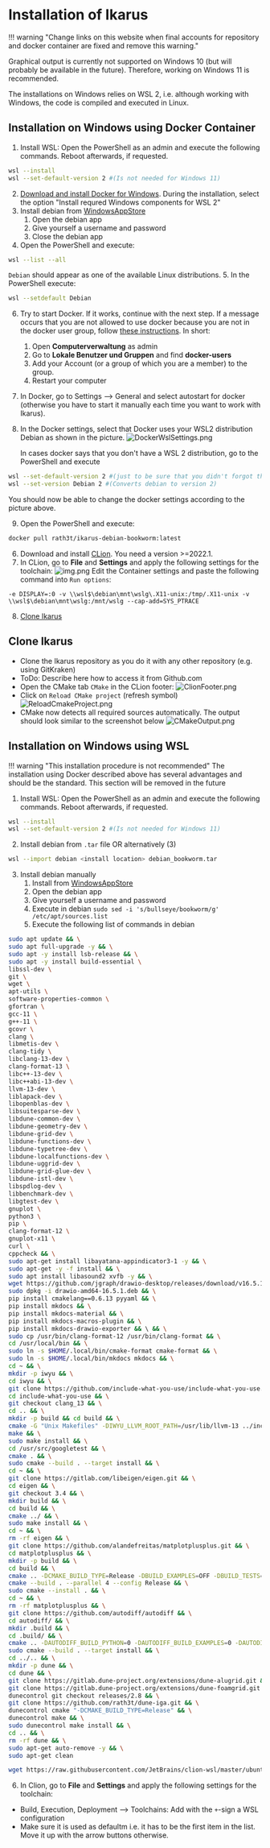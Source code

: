 # Installation of Ikarus

!!! warning "Change links on this website when final accounts for repository and docker container are fixed and remove this warning."

Graphical output is currently not supported on Windows 10 (but will probably be available in the future). Therefore,
working on Windows 11 is recommended.

The installations on Windows relies on WSL 2, i.e. although working with Windows, the code is compiled and executed in Linux.

## Installation on Windows using Docker Container
1. Install WSL: Open the PowerShell as an admin and execute the following commands. Reboot afterwards, if requested.
```sh
wsl --install
wsl --set-default-version 2 #(Is not needed for Windows 11)
```
2. [Download and install Docker for Windows](https://docs.docker.com/desktop/windows/install/).
  During the installation, select the option "Install requred Windows components for WSL 2"
3. Install debian from [WindowsAppStore](https://www.microsoft.com/en-us/p/debian/9msvkqc78pk6#activetab=pivot:overviewtab)
    1. Open the debian app
    2. Give yourself a username and password
    3. Close the debian app
4. Open the PowerShell and execute:
```sh
wsl --list --all
```
`Debian` should appear as one of the available Linux distributions.
5. In the PowerShell execute:
```sh
wsl --setdefault Debian
```
6. Try to start Docker. If it works, continue with the next step. If a message occurs that you are not allowed to use docker because
    you are not in the docker user group, follow [these instructions](https://icij.gitbook.io/datashare/faq-errors/you-are-not-allowed-to-use-docker-you-must-be-in-the-docker-users-group-.-what-should-i-do).
    In short:
    1. Open **Computerverwaltung** as admin
    2. Go to **Lokale Benutzer und Gruppen** and find **docker-users**
    3. Add your Account (or a group of which you are a member) to the group.
    4. Restart your computer
7. In Docker, go to Settings --> General and select autostart for docker
    (otherwise you have to start it manually each time you want to work with Ikarus).
8. In the Docker settings, select that Docker uses your WSL2 distribution Debian as shown in the picture.
    ![DockerWslSettings.png](images/Installation/DockerWslSettings.png)

    In cases docker says that you don't have a WSL 2 distribution, go to the PowerShell and execute
```sh
wsl --set-default-version 2 #(just to be sure that you didn't forgot this at the beginning)
wsl --set-version Debian 2 #(Converts debian to version 2)
```
You should now be able to change the docker settings according to the picture above.

9. Open the PowerShell and execute:
```sh
docker pull rath3t/ikarus-debian-bookworm:latest
```
6. Download and install [CLion](https://www.jetbrains.com/clion). You need a version >=2022.1.
7. In CLion, go to **File** and **Settings** and apply the following settings for the toolchain:
    ![img.png](images/Installation/CLionToolchainSettings.png)
    Edit the Container settings and paste the following command into `Run options`:
```
-e DISPLAY=:0 -v \\wsl$\debian\mnt\wslg\.X11-unix:/tmp/.X11-unix -v \\wsl$\debian\mnt\wslg:/mnt/wslg --cap-add=SYS_PTRACE
```
8. [Clone Ikarus](#clone-ikarus)

## Clone Ikarus

- Clone the Ikarus repository as you do it with any other repository (e.g. using GitKraken)
- ToDo: Describe here how to access it from Github.com
- Open the CMake tab `CMake` in the CLion footer:
  ![ClionFooter.png](images/Installation/ClionFooter.png)
- Click on `Reload CMake project` (refresh symbol)  
  ![ReloadCmakeProject.png](images/Installation/ReloadCmakeProject.png)
- CMake now detects all required sources automatically. The output should look similar to
  the screenshot below
  ![CMakeOutput.png](images/Installation/CMakeOutput.png)

## Installation on Windows using WSL
!!! warning "This installation procedure is not recommended"
    The installation using Docker described above has several advantages and should be the standard.
    This section will be removed in the future
1. Install WSL: Open the PowerShell as an admin and execute the following commands. Reboot afterwards, if requested.
  ```sh 
  wsl --install
  wsl --set-default-version 2 #(Is not needed for Windows 11)
  ```
2. Install debian from `.tar` file OR alternatively (3)
  ```sh 
  wsl --import debian <install location> debian_bookworm.tar
  ```
3. Install debian manually
    1. Install from [WindowsAppStore](https://www.microsoft.com/en-us/p/debian/9msvkqc78pk6#activetab=pivot:overviewtab)
    2. Open the debian app
    3. Give yourself a username and password
    4. Execute in debian `sudo sed -i 's/bullseye/bookworm/g' /etc/apt/sources.list`
    5. Execute the following list of commands in debian
  ```sh 
  sudo apt update && \
  sudo apt full-upgrade -y && \
  sudo apt -y install lsb-release && \
  sudo apt -y install build-essential \
  libssl-dev \
  git \
  wget \
  apt-utils \
  software-properties-common \
  gfortran \
  gcc-11 \
  g++-11 \
  gcovr \
  clang \
  libmetis-dev \
  clang-tidy \
  libclang-13-dev \
  clang-format-13 \
  libc++-13-dev \
  libc++abi-13-dev \
  llvm-13-dev \
  liblapack-dev \
  libopenblas-dev \
  libsuitesparse-dev \
  libdune-common-dev \
  libdune-geometry-dev \
  libdune-grid-dev \
  libdune-functions-dev \
  libdune-typetree-dev \
  libdune-localfunctions-dev \
  libdune-uggrid-dev \
  libdune-grid-glue-dev \
  libdune-istl-dev \
  libspdlog-dev \
  libbenchmark-dev \
  libgtest-dev \
  gnuplot \
  python3 \
  pip \
  clang-format-12 \
  gnuplot-x11 \
  curl \
  cppcheck && \
  sudo apt-get install libayatana-appindicator3-1 -y && \
  sudo apt-get -y -f install && \
  sudo apt install libasound2 xvfb -y && \
  wget https://github.com/jgraph/drawio-desktop/releases/download/v16.5.1/drawio-amd64-16.5.1.deb && \
  sudo dpkg -i drawio-amd64-16.5.1.deb && \
  pip install cmakelang==0.6.13 pyyaml && \
  pip install mkdocs && \
  pip install mkdocs-material && \
  pip install mkdocs-macros-plugin && \
  pip install mkdocs-drawio-exporter && \ && \
  sudo cp /usr/bin/clang-format-12 /usr/bin/clang-format && \
  cd /usr/local/bin && \
  sudo ln -s $HOME/.local/bin/cmake-format cmake-format && \
  sudo ln -s $HOME/.local/bin/mkdocs mkdocs && \
  cd ~ && \
  mkdir -p iwyu && \
  cd iwyu && \
  git clone https://github.com/include-what-you-use/include-what-you-use.git && \
  cd include-what-you-use && \
  git checkout clang_13 && \
  cd .. && \
  mkdir -p build && cd build && \
  cmake -G "Unix Makefiles" -DIWYU_LLVM_ROOT_PATH=/usr/lib/llvm-13 ../include-what-you-use && \
  make && \
  sudo make install && \
  cd /usr/src/googletest && \
  cmake . && \
  sudo cmake --build . --target install && \
  cd ~ && \
  git clone https://gitlab.com/libeigen/eigen.git && \
  cd eigen && \
  git checkout 3.4 && \
  mkdir build && \
  cd build && \
  cmake ../ && \
  sudo make install && \
  cd ~ && \
  rm -rf eigen && \
  git clone https://github.com/alandefreitas/matplotplusplus.git && \
  cd matplotplusplus && \
  mkdir -p build && \
  cd build && \
  cmake .. -DCMAKE_BUILD_TYPE=Release -DBUILD_EXAMPLES=OFF -DBUILD_TESTS=OFF && \
  cmake --build . --parallel 4 --config Release && \
  sudo cmake --install . && \
  cd ~ && \
  rm -rf matplotplusplus && \
  git clone https://github.com/autodiff/autodiff && \
  cd autodiff/ && \
  mkdir .build && \
  cd .build/ && \
  cmake .. -DAUTODIFF_BUILD_PYTHON=0 -DAUTODIFF_BUILD_EXAMPLES=0 -DAUTODIFF_BUILD_DOCS=0 -DAUTODIFF_BUILD_TESTS=0 && \
  sudo cmake --build . --target install && \
  cd ../.. && \
  mkdir -p dune && \
  cd dune && \
  git clone https://gitlab.dune-project.org/extensions/dune-alugrid.git && \
  git clone https://gitlab.dune-project.org/extensions/dune-foamgrid.git && \
  dunecontrol git checkout releases/2.8 && \
  git clone https://github.com/rath3t/dune-iga.git && \
  dunecontrol cmake "-DCMAKE_BUILD_TYPE=Release" && \
  dunecontrol make && \
  sudo dunecontrol make install && \
  cd .. && \
  rm -rf dune && \
  sudo apt-get auto-remove -y && \
  sudo apt-get clean
  ```
  ```sh
  wget https://raw.githubusercontent.com/JetBrains/clion-wsl/master/ubuntu_setup_env.sh && bash ubuntu_setup_env.sh
  ```
6. In Clion, go to **File** and **Settings** and apply the following settings for the toolchain:
  - Build, Execution, Deployment --> Toolchains: Add with the `+`-sign a WSL configuration
  - Make sure it is used as defaultm i.e. it has to be the first item in the list. Move it up with the arrow buttons otherwise.
